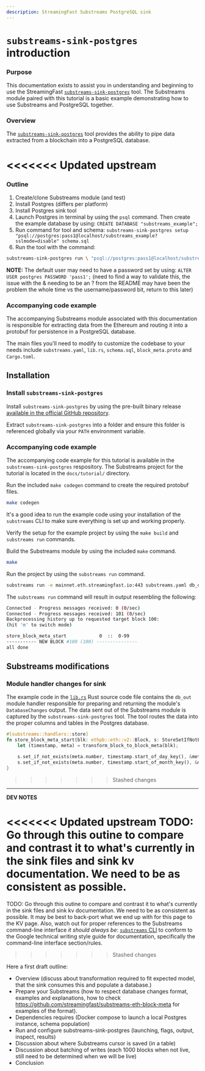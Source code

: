 ```yaml
---
description: StreamingFast Substreams PostgreSQL sink
---
```


# `substreams-sink-postgres` introduction

### Purpose

This documentation exists to assist you in understanding and beginning to use the StreamingFast [`substreams-sink-postgres`](https://github.com/streamingfast/substreams-sink-postgres) tool. The Substreams module paired with this tutorial is a basic example demonstrating how to use Substreams and PostgreSQL together.

### Overview

The [`substreams-sink-postgres`](https://github.com/streamingfast/substreams-sink-postgres) tool provides the ability to pipe data extracted from a blockchain into a PostgreSQL database.

<<<<<<< Updated upstream
=======
### Outline

1. Create/clone Substreams module (and test)
2. Install Postgres (differs per platform)
3. Install Postgres sink tool
4. Launch Postgres in terminal by using the `psql` command. Then create the example database by using: `CREATE DATABASE "substreams_example";`
5. Run command for tool and schema: `substreams-sink-postgres setup "psql://postgres:pass1@localhost/substreams_example?sslmode=disable" schema.sql`
6. Run the tool with the command:

```bash
substreams-sink-postgres run \ "psql://postgres:pass1@localhost/substreams_example?sslmode=disable" \ "mainnet.eth.streamingfast.io:443" \ "substreams.yaml" \ db_out
```

**NOTE:** The default user may need to have a password set by using: `ALTER USER postgres PASSWORD 'pass1';` (need to find a way to validate this, the issue with the & needing to be an ? from the README may have been the problem the whole time vs the username/password bit, return to this later)

### Accompanying code example

The accompanying Substreams module associated with this documentation is responsible for extracting data from the Ethereum and routing it into a protobuf for persistence in a PostgreSQL database.

The main files you'll need to modify to customize the codebase to your needs include `substreams.yaml`, `lib.rs`, `schema.sql`, `block_meta.proto` and `Cargo.toml`.

## Installation

### Install `substreams-sink-postgres`

Install `substreams-sink-postgres` by using the pre-built binary release [available in the official GitHub repository](https://github.com/streamingfast/substreams-sink-postgres/releases).

Extract `substreams-sink-postgres` into a folder and ensure this folder is referenced globally via your `PATH` environment variable.

### Accompanying code example

The accompanying code example for this tutorial is available in the `substreams-sink-postgres` respository. The Substreams project for the tutorial is located in the `docs/tutorial/` directory.

Run the included `make codegen` command to create the required protobuf files.

```bash
make codegen
```

It's a good idea to run the example code using your installation of the `substreams` CLI to make sure everything is set up and working properly.

Verify the setup for the example project by using the `make build` and `substreams run` commands.

Build the Substreams module by using the included `make` command.

```bash
make
```

Run the project by using the `substreams run` command.

```bash
substreams run -e mainnet.eth.streamingfast.io:443 substreams.yaml db_out --start-block 100 --stop-block +1
```

The `substreams run` command will result in output resembling the following:

```bash
Connected - Progress messages received: 0 (0/sec)
Connected - Progress messages received: 101 (0/sec)
Backprocessing history up to requested target block 100:
(hit 'm' to switch mode)

store_block_meta_start            0  ::  0-99
----------- NEW BLOCK #100 (100) ---------------
all done
```

## Substreams modifications

### Module handler changes for sink

The example code in the [`lib.rs`](#) Rust source code file contains the `db_out` module handler responsible for preparing and returning the module's `DatabaseChanges` output. The data sent out of the Substreams module is captured by the `substreams-sink-postgres` tool. The tool routes the data into the proper columns and tables in the Postgres database.

```rust
#[substreams::handlers::store]
fn store_block_meta_start(blk: ethpb::eth::v2::Block, s: StoreSetIfNotExistsProto<BlockMeta>) {
    let (timestamp, meta) = transform_block_to_block_meta(blk);

    s.set_if_not_exists(meta.number, timestamp.start_of_day_key(), &meta);
    s.set_if_not_exists(meta.number, timestamp.start_of_month_key(), &meta);
}
```

>>>>>>> Stashed changes
---

<b>DEV NOTES</b>

<<<<<<< Updated upstream
TODO: Go through this outine to compare and contrast it to what's currently in the sink files and sink kv documentation. We need to be as consistent as possible.
=======
TODO: Go through this outine to compare and contrast it to what's currently in the sink files and sink kv documentation. We need to be as consistent as possible. It may be best to back-port what we end up with for this page to the KV page. Also, watch out for proper references to the Substreams command-line interface <i>it should always be</i>: [`substreams` CLI](https://substreams.streamingfast.io/reference-and-specs/command-line-interface) to conform to the Google technical writing style guide for documentation, specifically the command-line interface section/rules.
>>>>>>> Stashed changes

Here a first draft outline:

- Overview (discuss about transformation required to fit expected model, that the sink consumes this and populate a database.)
- Prepare your Substreams (how to respect database changes format, examples and explanations, how to check https://github.com/streamingfast/substreams-eth-block-meta for examples of the format).
- Dependencies requires (Docker compose to launch a local Postgres instance, schema population)
- Run and configure substreams-sink-postgres (launching, flags, output, inspect, results)
- Discussion about where Substreams cursor is saved (in a table)
- Discussion about batching of writes (each 1000 blocks when not live, still need to be determined when we will be live)
- Conclusion
